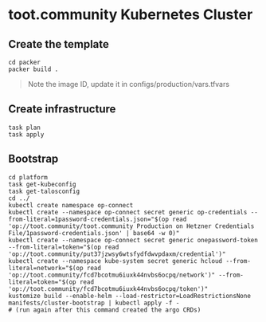 # toot.community Kubernetes Cluster

## Create the template

```
cd packer
packer build .
```

> Note the image ID, update it in configs/production/vars.tfvars

## Create infrastructure

```
task plan
task apply
```

## Bootstrap

```
cd platform
task get-kubeconfig
task get-talosconfig
cd ../
kubectl create namespace op-connect
kubectl create --namespace op-connect secret generic op-credentials --from-literal=1password-credentials.json="$(op read 'op://toot.community/toot.community Production on Hetzner Credentials File/1password-credentials.json' | base64 -w 0)"
kubectl create --namespace op-connect secret generic onepassword-token --from-literal=token="$(op read 'op://toot.community/put37jzwsy6wtsfydfdwvpdaxm/credential')"
kubectl create --namespace kube-system secret generic hcloud --from-literal=network="$(op read 'op://toot.community/fcd7bcotmu6iuxk44nvbs6ocpq/network')" --from-literal=token="$(op read 'op://toot.community/fcd7bcotmu6iuxk44nvbs6ocpq/token')"
kustomize build --enable-helm --load-restrictor=LoadRestrictionsNone manifests/cluster-bootstrap | kubectl apply -f -
# (run again after this command created the argo CRDs)
```